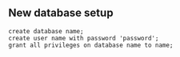 ## New database setup

```postgresql
create database name;
create user name with password 'password';
grant all privileges on database name to name;
```
